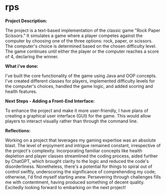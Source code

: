 # rps

**Project Description:**

The project is a text-based implementation of the classic game "Rock Paper Scissors." It simulates a game where a player competes against the computer by choosing one of the three options: rock, paper, or scissors. The computer's choice is determined based on the chosen difficulty level. The game continues until either the player or the computer reaches a score of 4, declaring the winner.

**What i've done:**

I've built the core functionality of the game using Java and OOP concepts. I've created different classes for players, implemented difficulty levels for the computer's choices, handled the game logic, and added scoring and health features.

**Next Steps - Adding a Front-End Interface:**

To enhance the project and make it more user-friendly, I have plans of creating a graphical user interface (GUI) for the game. This would allow players to interact visually rather than through the command line. 

**Reflections:**

Working on a project that leverages my gaming expertise was an absolute blast. The level of enjoyment and intrigue remained constant, irrespective of the project's complexity. Incorporating familiar concepts like health depletion and player classes streamlined the coding process, aided further by ChatGPT, which brought clarity to the logic and reduced the code's disorderliness. Nonetheless, there's a potential for things to spiral out of control swiftly, underscoring the significance of comprehending my code; otherwise, I'd find myself starting anew. Persevering through challenges fills me with contentment, having produced something of decent quality. Excitedly looking forward to embarking on the next project!

